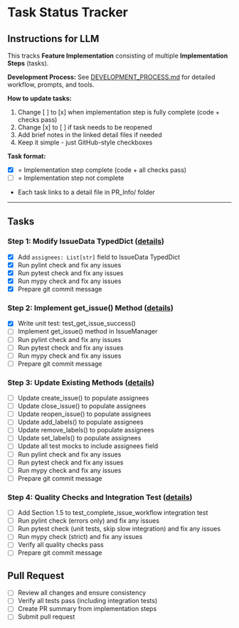 # Task Status Tracker

## Instructions for LLM

This tracks **Feature Implementation** consisting of multiple **Implementation Steps** (tasks).

**Development Process:** See [DEVELOPMENT_PROCESS.md](./DEVELOPMENT_PROCESS.md) for detailed workflow, prompts, and tools.

**How to update tasks:**
1. Change [ ] to [x] when implementation step is fully complete (code + checks pass)
2. Change [x] to [ ] if task needs to be reopened
3. Add brief notes in the linked detail files if needed
4. Keep it simple - just GitHub-style checkboxes

**Task format:**
- [x] = Implementation step complete (code + all checks pass)
- [ ] = Implementation step not complete
- Each task links to a detail file in PR_Info/ folder

---

## Tasks

### Step 1: Modify IssueData TypedDict ([details](./steps/step_1.md))
- [x] Add `assignees: List[str]` field to IssueData TypedDict
- [x] Run pylint check and fix any issues
- [x] Run pytest check and fix any issues
- [x] Run mypy check and fix any issues
- [x] Prepare git commit message

### Step 2: Implement get_issue() Method ([details](./steps/step_2.md))
- [x] Write unit test: test_get_issue_success()
- [ ] Implement get_issue() method in IssueManager
- [ ] Run pylint check and fix any issues
- [ ] Run pytest check and fix any issues
- [ ] Run mypy check and fix any issues
- [ ] Prepare git commit message

### Step 3: Update Existing Methods ([details](./steps/step_3.md))
- [ ] Update create_issue() to populate assignees
- [ ] Update close_issue() to populate assignees
- [ ] Update reopen_issue() to populate assignees
- [ ] Update add_labels() to populate assignees
- [ ] Update remove_labels() to populate assignees
- [ ] Update set_labels() to populate assignees
- [ ] Update all test mocks to include assignees field
- [ ] Run pylint check and fix any issues
- [ ] Run pytest check and fix any issues
- [ ] Run mypy check and fix any issues
- [ ] Prepare git commit message

### Step 4: Quality Checks and Integration Test ([details](./steps/step_4.md))
- [ ] Add Section 1.5 to test_complete_issue_workflow integration test
- [ ] Run pylint check (errors only) and fix any issues
- [ ] Run pytest check (unit tests, skip slow integration) and fix any issues
- [ ] Run mypy check (strict) and fix any issues
- [ ] Verify all quality checks pass
- [ ] Prepare git commit message

## Pull Request
- [ ] Review all changes and ensure consistency
- [ ] Verify all tests pass (including integration tests)
- [ ] Create PR summary from implementation steps
- [ ] Submit pull request